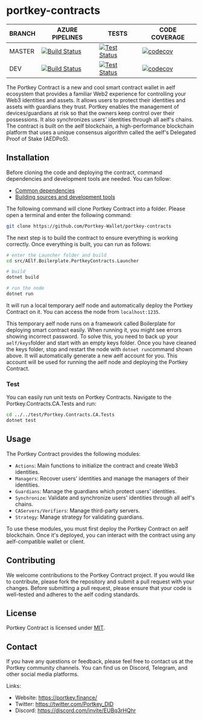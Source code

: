 # portkey-contracts

BRANCH | AZURE PIPELINES | TESTS | CODE COVERAGE
-------|-----------------|-------|--------------
MASTER | [![Build Status](https://dev.azure.com/Portkey-Finance/Portkey-Finance/_apis/build/status%2FPortkey-Wallet.portkey-contracts?branchName=master)](https://dev.azure.com/Portkey-Finance/Portkey-Finance/_build/latest?definitionId=7&branchName=master) | [![Test Status](https://img.shields.io/azure-devops/tests/Portkey-Finance/Portkey-Finance/7/master)](https://dev.azure.com/Portkey-Finance/Portkey-Finance/_build/latest?definitionId=7&branchName=master) | [![codecov](https://codecov.io/github/Portkey-Wallet/portkey-contracts/branch/master/graph/badge.svg?token=BFTABBNST5)](https://app.codecov.io/github/Portkey-Wallet/portkey-contracts)
DEV    | [![Build Status](https://dev.azure.com/Portkey-Finance/Portkey-Finance/_apis/build/status%2FPortkey-Wallet.portkey-contracts?branchName=dev)](https://dev.azure.com/Portkey-Finance/Portkey-Finance/_build/latest?definitionId=7&branchName=dev) | [![Test Status](https://img.shields.io/azure-devops/tests/Portkey-Finance/Portkey-Finance/7/dev)](https://dev.azure.com/Portkey-Finance/Portkey-Finance/_build/latest?definitionId=7&branchName=dev) | [![codecov](https://codecov.io/github/Portkey-Wallet/portkey-contracts/branch/dev/graph/badge.svg?token=BFTABBNST5)](https://app.codecov.io/github/Portkey-Wallet/portkey-contracts)


The Portkey Contract is a new and cool smart contract wallet in aelf ecosystem that provides a familiar Web2 experience for controlling your Web3 identities and assets. It allows users to protect their identities and assets with guardians they trust. Portkey enables the management of devices/guardians at risk so that the owners keep control over their possessions. It also synchronizes users' identities through all aelf's chains. The contract is built on the aelf blockchain, a high-performance blockchain platform that uses a unique consensus algorithm called the aelf's Delegated Proof of Stake (AEDPoS).

## Installation

Before cloning the code and deploying the contract, command dependencies and development tools are needed. You can follow:

- [Common dependencies](https://aelf-boilerplate-docs.readthedocs.io/en/latest/overview/dependencies.html)
- [Building sources and development tools](https://aelf-boilerplate-docs.readthedocs.io/en/latest/overview/tools.html)

The following command will clone Portkey Contract into a folder. Please open a terminal and enter the following command:

```Bash
git clone https://github.com/Portkey-Wallet/portkey-contracts
```

The next step is to build the contract to ensure everything is working correctly. Once everything is built, you can run as follows:

```Bash
# enter the Launcher folder and build 
cd src/AElf.Boilerplate.PortkeyContracts.Launcher

# build
dotnet build

# run the node 
dotnet run
```

It will run a local temporary aelf node and automatically deploy the Portkey Contract on it. You can access the node from `localhost:1235`.

This temporary aelf node runs on a framework called Boilerplate for deploying smart contract easily. When running it, you might see errors showing incorrect password. To solve this, you need to back up your `aelf/keys`folder and start with an empty keys folder. Once you have cleaned the keys folder, stop and restart the node with `dotnet run`command shown above. It will automatically generate a new aelf account for you. This account will be used for running the aelf node and deploying the Portkey Contract.

### Test

You can easily run unit tests on Portkey Contracts. Navigate to the Portkey.Contracts.CA.Tests and run:

```Bash
cd ../../test/Portkey.Contracts.CA.Tests
dotnet test
```

## Usage

The Portkey Contract provides the following modules:

- `Actions`: Main functions to initialize the contract and create Web3 identities.
- `Managers`: Recover users' identities and manage the managers of their identities.
- `Guardians`: Manage the guardians which protect users' identities.
- `Synchronize`: Validate and synchronize users' identities through all aelf's chains.
- `CAServers/Verifiers`: Manage third-party servers.
- `Strategy`: Manage strategy for validating guardians.

To use these modules, you must first deploy the Portkey Contract on aelf blockchain. Once it's deployed, you can interact with the contract using any aelf-compatible wallet or client.

## Contributing

We welcome contributions to the Portkey Contract project. If you would like to contribute, please fork the repository and submit a pull request with your changes. Before submitting a pull request, please ensure that your code is well-tested and adheres to the aelf coding standards.

## License

Portkey Contract is licensed under [MIT](https://github.com/Portkey-Wallet/portkey-contracts/blob/master/LICENSE).

## Contact

If you have any questions or feedback, please feel free to contact us at the Portkey community channels. You can find us on Discord, Telegram, and other social media platforms.

Links:

- Website: https://portkey.finance/
- Twitter: https://twitter.com/Portkey_DID
- Discord: https://discord.com/invite/EUBq3rHQhr
